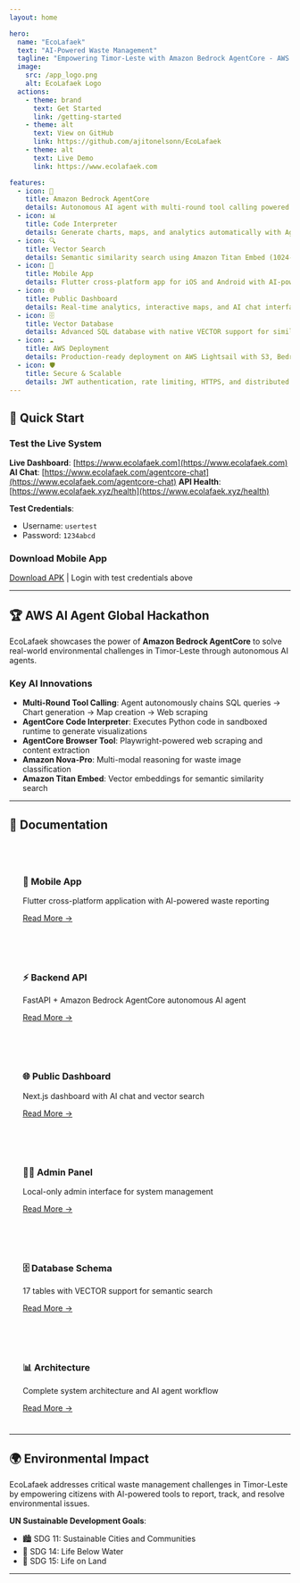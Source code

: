 ```yaml
---
layout: home

hero:
  name: "EcoLafaek"
  text: "AI-Powered Waste Management"
  tagline: "Empowering Timor-Leste with Amazon Bedrock AgentCore - AWS AI Agent Global Hackathon"
  image:
    src: /app_logo.png
    alt: EcoLafaek Logo
  actions:
    - theme: brand
      text: Get Started
      link: /getting-started
    - theme: alt
      text: View on GitHub
      link: https://github.com/ajitonelsonn/EcoLafaek
    - theme: alt
      text: Live Demo
      link: https://www.ecolafaek.com

features:
  - icon: 🤖
    title: Amazon Bedrock AgentCore
    details: Autonomous AI agent with multi-round tool calling powered by Amazon Nova-Pro LLM
  - icon: 📊
    title: Code Interpreter
    details: Generate charts, maps, and analytics automatically with AgentCore Python runtime
  - icon: 🔍
    title: Vector Search
    details: Semantic similarity search using Amazon Titan Embed (1024-dimensional embeddings)
  - icon: 📱
    title: Mobile App
    details: Flutter cross-platform app for iOS and Android with AI-powered waste classification
  - icon: 🌐
    title: Public Dashboard
    details: Real-time analytics, interactive maps, and AI chat interface with AgentCore
  - icon: 🗄️
    title: Vector Database
    details: Advanced SQL database with native VECTOR support for similarity search
  - icon: ☁️
    title: AWS Deployment
    details: Production-ready deployment on AWS Lightsail with S3, Bedrock, and AgentCore
  - icon: 🛡️
    title: Secure & Scalable
    details: JWT authentication, rate limiting, HTTPS, and distributed architecture
---
```


<style>
:root {
  --vp-home-hero-name-color: transparent;
  --vp-home-hero-name-background: -webkit-linear-gradient(120deg, #10b981 30%, #3b82f6);
}
</style>

## 🚀 Quick Start

### Test the Live System

**Live Dashboard**: [https://www.ecolafaek.com](https://www.ecolafaek.com)
**AI Chat**: [https://www.ecolafaek.com/agentcore-chat](https://www.ecolafaek.com/agentcore-chat)
**API Health**: [https://www.ecolafaek.xyz/health](https://www.ecolafaek.xyz/health)

**Test Credentials**:

- Username: `usertest`
- Password: `1234abcd`

### Download Mobile App

[Download APK](https://www.ecolafaek.com/download) | Login with test credentials above

---

## 🏆 AWS AI Agent Global Hackathon

EcoLafaek showcases the power of **Amazon Bedrock AgentCore** to solve real-world environmental challenges in Timor-Leste through autonomous AI agents.

### Key AI Innovations

- **Multi-Round Tool Calling**: Agent autonomously chains SQL queries → Chart generation → Map creation → Web scraping
- **AgentCore Code Interpreter**: Executes Python code in sandboxed runtime to generate visualizations
- **AgentCore Browser Tool**: Playwright-powered web scraping and content extraction
- **Amazon Nova-Pro**: Multi-modal reasoning for waste image classification
- **Amazon Titan Embed**: Vector embeddings for semantic similarity search

---

## 📖 Documentation

<div style="display: grid; grid-template-columns: repeat(auto-fit, minmax(250px, 1fr)); gap: 1rem; margin-top: 2rem;">

<div style="border: 1px solid var(--vp-c-divider); padding: 1.5rem; border-radius: 8px;">
  <h3>📱 Mobile App</h3>
  <p>Flutter cross-platform application with AI-powered waste reporting</p>
  <a href="/mobile-app/">Read More →</a>
</div>

<div style="border: 1px solid var(--vp-c-divider); padding: 1.5rem; border-radius: 8px;">
  <h3>⚡ Backend API</h3>
  <p>FastAPI + Amazon Bedrock AgentCore autonomous AI agent</p>
  <a href="/backend/">Read More →</a>
</div>

<div style="border: 1px solid var(--vp-c-divider); padding: 1.5rem; border-radius: 8px;">
  <h3>🌐 Public Dashboard</h3>
  <p>Next.js dashboard with AI chat and vector search</p>
  <a href="/dashboard/">Read More →</a>
</div>

<div style="border: 1px solid var(--vp-c-divider); padding: 1.5rem; border-radius: 8px;">
  <h3>👨‍💼 Admin Panel</h3>
  <p>Local-only admin interface for system management</p>
  <a href="/admin/">Read More →</a>
</div>

<div style="border: 1px solid var(--vp-c-divider); padding: 1.5rem; border-radius: 8px;">
  <h3>🗄️ Database Schema</h3>
  <p>17 tables with VECTOR support for semantic search</p>
  <a href="/database/">Read More →</a>
</div>

<div style="border: 1px solid var(--vp-c-divider); padding: 1.5rem; border-radius: 8px;">
  <h3>📊 Architecture</h3>
  <p>Complete system architecture and AI agent workflow</p>
  <a href="/architecture">Read More →</a>
</div>

</div>

---

## 🌍 Environmental Impact

EcoLafaek addresses critical waste management challenges in Timor-Leste by empowering citizens with AI-powered tools to report, track, and resolve environmental issues.

**UN Sustainable Development Goals**:

- 🏙️ SDG 11: Sustainable Cities and Communities
- 🌊 SDG 14: Life Below Water
- 🌿 SDG 15: Life on Land

---
